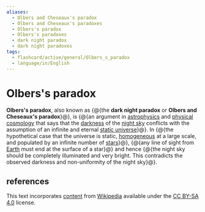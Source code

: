 ```yaml
---
aliases:
  - Olbers and Cheseaux's paradox
  - Olbers and Cheseaux's paradoxes
  - Olbers's paradox
  - Olbers's paradoxes
  - dark night paradox
  - dark night paradoxes
tags:
  - flashcard/active/general/Olbers_s_paradox
  - language/in/English
---
```


# Olbers's paradox

__Olbers's paradox__, also known as {@{the __dark night paradox__ or __Olbers and Cheseaux's paradox__}@}, is {@{an argument in [astrophysics](astrophysics.md) and [physical cosmology](physical%20cosmology.md) that says that the [darkness](darkness.md) of the [night sky](night%20sky.md) conflicts with the assumption of an infinite and eternal [static universe](static%20universe.md)}@}. In {@{the hypothetical case that the universe is static, [homogeneous](homogeneity%20and%20heterogeneity.md) at a large scale, and populated by an infinite number of [stars](star.md)}@}, {@{any line of sight from [Earth](Earth.md) must end at the surface of a star}@} and hence {@{the night sky should be completely illuminated and very bright. This contradicts the observed darkness and non-uniformity of the night sky}@}. <!--SR:!2025-08-07,272,330!2025-06-24,219,310!2025-04-02,169,310!2025-06-06,224,330!2025-07-01,244,330-->

## references

This text incorporates [content](https://en.wikipedia.org/wiki/Olbers's_paradox) from [Wikipedia](Wikipedia.md) available under the [CC BY-SA 4.0](https://creativecommons.org/licenses/by-sa/4.0/) license.
